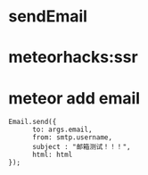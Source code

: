 # sendEmail

# meteorhacks:ssr

# meteor add email  
```
Email.send({
      to: args.email,
      from: smtp.username,
      subject : "邮箱测试！！！",
      html: html
});

```
